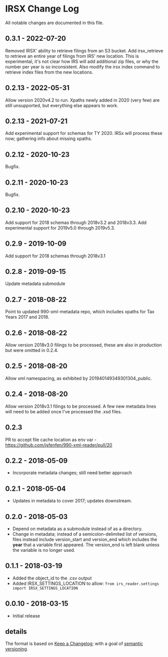 # IRSX Change Log

All notable changes are documented in this file.



## 0.3.1 - 2022-07-20

Removed IRSX' ability to retrieve filings from an S3 bucket. 
Add irsx_retrieve to retrieve an entire year of filings from IRS' new location. This is experimental, it's not clear
how IRS will add additional zip files, or why the number per year is so inconsistent. Also modify the irsx index command to 
retrieve index files from the new locations. 





## 0.2.13 - 2022-05-31

Allow version 2020v4.2 to run. Xpaths newly added in 2020 (very few) are still unsupported, but everything else appears to work.


## 0.2.13 - 2021-07-21

Add experimental support for schemas for TY 2020. IRSx will process these now; gathering info about missing xpaths.

## 0.2.12 - 2020-10-23

Bugfix.  

## 0.2.11 - 2020-10-23

Bugfix. 


## 0.2.10 - 2020-10-23

Add support for 2018 schemas through 2018v3.2 and 2018v3.3. Add experimental support for 2019v5.0 through 2019v5.3. 


## 0.2.9 - 2019-10-09

Add support for 2018 schemas through 2018v3.1

## 0.2.8 - 2019-09-15

Update metadata submodule

## 0.2.7 - 2018-08-22

Point to updated 990-xml-metadata repo, which includes xpaths for Tax Years 2017 and 2018. 

## 0.2.6 - 2018-08-22

Allow version 2018v3.0 filings to be processed, these are also in production but were omitted in 0.2.4.


## 0.2.5 - 2018-08-20

Allow xml namespacing, as exhibited by 201940149349301304_public. 

## 0.2.4 - 2018-08-20

Allow version 2018v3.1 filings to be processed. A few new metadata lines will need to be added once I've processed the .xsd files.


## 0.2.3 

PR to accept file cache location as env var - https://github.com/jsfenfen/990-xml-reader/pull/20

## 0.2.2 - 2018-05-09

- Incorporate metadata changes; still need better approach

## 0.2.1 - 2018-05-04

- Updates in metadata to cover 2017; updates downstream. 

## 0.2.0 - 2018-05-03

- Depend on metadata as a submodule instead of as a directory. 
- Change in metadata; instead of a semicolon-delimited list of versions, files instead include version\_start and version\_end which includes the __year__ that a variable first appeared. The version_end is left blank unless the variable is no longer used.

## 0.1.1 - 2018-03-19

- Added the object_id to the .csv output
- Added IRSX\_SETTINGS\_LOCATION to allow: `from irs_reader.settings import IRSX_SETTINGS_LOCATION`

## 0.0.10 - 2018-03-15

- Initial release



## details

The format is based on [Keep a Changelog](http://keepachangelog.com/); with a goal of [semantic versioning](http://semver.org/).

